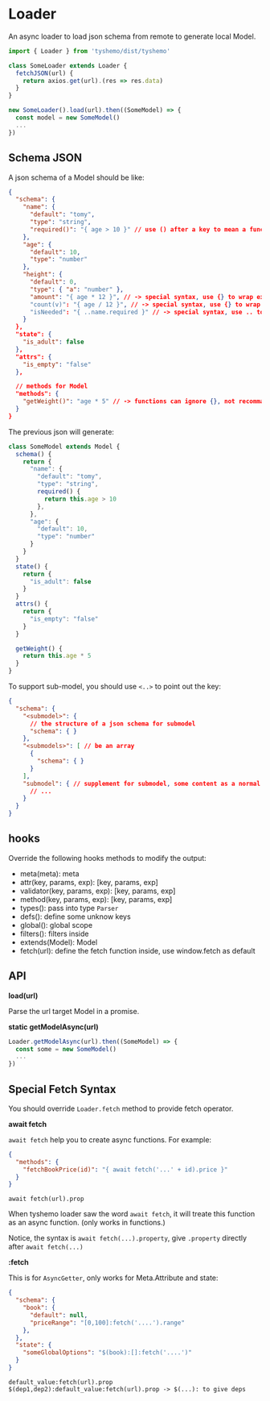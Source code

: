 # Loader

An async loader to load json schema from remote to generate local Model.

```js
import { Loader } from 'tyshemo/dist/tyshemo'

class SomeLoader extends Loader {
  fetchJSON(url) {
    return axios.get(url).(res => res.data)
  }
}

new SomeLoader().load(url).then((SomeModel) => {
  const model = new SomeModel()
  ...
})
```

## Schema JSON

A json schema of a Model should be like:

```json
{
  "schema": {
    "name": {
      "default": "tomy",
      "type": "string",
      "required()": "{ age > 10 }" // use () after a key to mean a function attribute
    },
    "age": {
      "default": 10,
      "type": "number"
    },
    "height": {
      "default": 0,
      "type": { "a": "number" },
      "amount": "{ age * 12 }", // -> special syntax, use {} to wrap expression, equal: "amount()": "age * 12"
      "count(v)": "{ age / 12 }", // -> special syntax, use {} to wrap expression, equal: "count(v)": "age / 12"
      "isNeeded": "{ ..name.required }" // -> special syntax, use .. to instead of `$views.`, equal: "isNeeded": "$views.name.required"
    }
  },
  "state": {
    "is_adult": false
  },
  "attrs": {
    "is_empty": "false"
  },

  // methods for Model
  "methods": {
    "getWeight()": "age * 5" // -> functions can ignore {}, not recommanded
  }
}
```

The previous json will generate:

```js
class SomeModel extends Model {
  schema() {
    return {
      "name": {
        "default": "tomy",
        "type": "string",
        required() {
          return this.age > 10
        },
      },
      "age": {
        "default": 10,
        "type": "number"
      }
    }
  }
  state() {
    return {
      "is_adult": false
    }
  }
  attrs() {
    return {
      "is_empty": "false"
    }
  }

  getWeight() {
    return this.age * 5
  }
}
```

To support sub-model, you should use `<..>` to point out the key:

```json
{
  "schema": {
    "<submodel>": {
      // the structure of a json schema for submodel
      "schema": { }
    },
    "<submodels>": [ // be an array
      {
        "schema": { }
      }
    ],
    "submodel": { // supplement for submodel, some content as a normal field meta
      // ...
    }
  }
}
```

## hooks

Override the following hooks methods to modify the output:

- meta(meta): meta
- attr(key, params, exp): [key, params, exp]
- validator(key, params, exp): [key, params, exp]
- method(key, params, exp): [key, params, exp]
- types(): pass into type `Parser`
- defs(): define some unknow keys
- global(): global scope
- filters(): filters inside
- extends(Model): Model
- fetch(url): define the fetch function inside, use window.fetch as default

## API

**load(url)**

Parse the url target Model in a promise.

**static getModelAsync(url)**

```js
Loader.getModelAsync(url).then((SomeModel) => {
  const some = new SomeModel()
  ...
})
```

## Special Fetch Syntax

You should override `Loader.fetch` method to provide fetch operator.

**await fetch**

`await fetch` help you to create async functions. For example:

```json
{
  "methods": {
    "fetchBookPrice(id)": "{ await fetch('...' + id).price }"
  }
}
```

```
await fetch(url).prop
```

When tyshemo loader saw the word `await fetch`, it will treate this function as an async function. (only works in functions.)

Notice, the syntax is `await fetch(...).property`, give `.property` directly after `await fetch(...)`

**:fetch**

This is for `AsyncGetter`, only works for Meta.Attribute and state:

```json
{
  "schema": {
    "book": {
      "default": null,
      "priceRange": "[0,100]:fetch('....').range"
    },
  },
  "state": {
    "someGlobalOptions": "$(book):[]:fetch('....')"
  }
}
```

```
default_value:fetch(url).prop
$(dep1,dep2):default_value:fetch(url).prop -> $(...): to give deps
```
